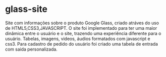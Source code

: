 # glass-site
Site com informações sobre o produto Google Glass, criado atráves do uso de HTML5,CSS3,JAVASCRIPT.
O site foi implementado para ter uma maior dinâmica entre o usuário e o site, trazendo uma experiência diferente para o usuário.
Tabelas, imagens, videos, áudios formatados com javascript e css3.
Para cadastro de pedido do usuário foi criado uma tabela de entrada com saida personalizada.
